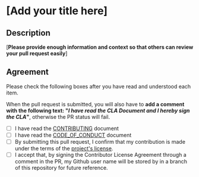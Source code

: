 # [Add your title here]

## Description

[__Please provide enough information and context so that others can review your pull request easily__]

## Agreement

Please check the following boxes after you have read and understood each item.

When the pull request is submitted, you will also have to **add a comment with the following text: "_I have read the CLA Document and I hereby sign the CLA_"**, otherwise the PR status will fail.

* [ ] I have read the [CONTRIBUTING](./.github/CONTRIBUTING.md) document
* [ ] I have read the [CODE_OF_CONDUCT](./.github/CODE_OF_CONDUCT.md) document
* [ ] By submitting this pull request, I confirm that my contribution is made under the terms of the [project's license](./LICENSE).
* [ ] I accept that, by signing the Contributor License Agreement through a comment in the PR, my Github user name will be stored by in a branch of this repository for future reference.
